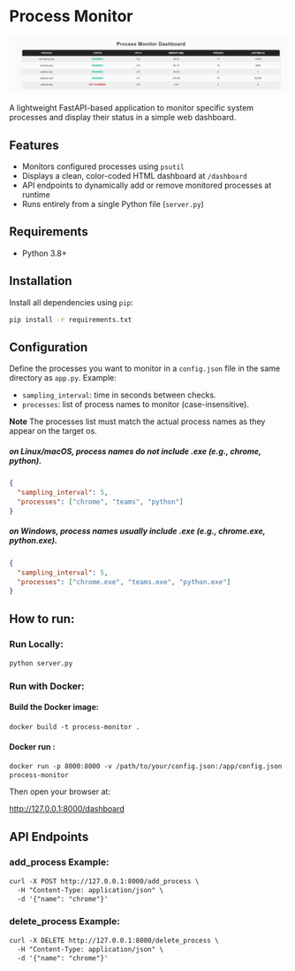 # Process Monitor

![img.png](dashboard.png)

A lightweight FastAPI-based application to monitor specific system processes and display their status in a simple web dashboard.

## Features
- Monitors configured processes using `psutil`
- Displays a clean, color-coded HTML dashboard at `/dashboard`
- API endpoints to dynamically add or remove monitored processes at runtime
- Runs entirely from a single Python file (`server.py`)

## Requirements
- Python 3.8+

## Installation
Install all dependencies using `pip`:
```bash
pip install -r requirements.txt
```

## Configuration
Define the processes you want to monitor in a `config.json` file in the same directory as `app.py`. Example:

- `sampling_interval`: time in seconds between checks.
- `processes`: list of process names to monitor (case-insensitive).


**Note** The processes list must match the actual process names as they appear on the target os.
 

##### on Linux/macOS, process names do not include .exe (e.g., chrome, python).
```json
{
  "sampling_interval": 5,
  "processes": ["chrome", "teams", "python"]
}
```

##### on Windows, process names usually include .exe (e.g., chrome.exe, python.exe).
```json
{
  "sampling_interval": 5,
  "processes": ["chrome.exe", "teams.exe", "python.exe"]
}
```

## How to run:

### Run Locally:
```bash
python server.py
```

### Run with Docker:

#### Build the Docker image:

```
docker build -t process-monitor .
```

#### Docker run :

```
docker run -p 8000:8000 -v /path/to/your/config.json:/app/config.json process-monitor

```

Then open your browser at:

http://127.0.0.1:8000/dashboard


## API Endpoints

### add_process Example:
```
curl -X POST http://127.0.0.1:8000/add_process \
  -H "Content-Type: application/json" \
  -d '{"name": "chrome"}'
```
### delete_process Example:

```
curl -X DELETE http://127.0.0.1:8000/delete_process \
  -H "Content-Type: application/json" \
  -d '{"name": "chrome"}'
```

